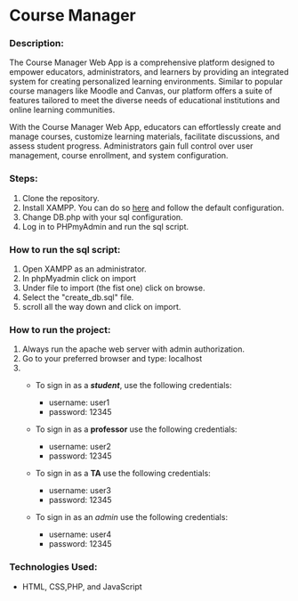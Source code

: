 # Course Manager



### Description:

The Course Manager Web App is a comprehensive platform designed to empower educators, administrators, and learners by providing an integrated system for creating personalized learning environments. Similar to popular course managers like Moodle and Canvas, our platform offers a suite of features tailored to meet the diverse needs of educational institutions and online learning communities.

With the Course Manager Web App, educators can effortlessly create and manage courses, customize learning materials, facilitate discussions, and assess student progress. Administrators gain full control over user management, course enrollment, and system configuration.



### Steps:

1. Clone the repository.
2. Install XAMPP. You can do so [here](https://www.apachefriends.org/download.html) and follow the default configuration.
3. Change DB.php with your sql configuration.
4. Log in to PHPmyAdmin and run the sql script.



### How to run the sql script:

1. Open XAMPP as an administrator. 
2. In phpMyadmin click on import
3. Under file to import (the fist one) click on browse.
4. Select the "create_db.sql" file.
5. scroll all the way down and click on import.



### How to run the project:

1. Always run the apache web server with admin authorization.
2. Go to your preferred browser and type: localhost
3. 
    - To sign in as a ***student***, use the following credentials:
        - username: user1
        - password: 12345

    - To sign in as a **professor** use the following credentials:
        - username: user2
        - password: 12345

    - To sign in as a **TA** use the following credentials:
        - username: user3
        - password: 12345
    
    - To sign in as an *admin* use the following credentials:
        - username: user4
        - password: 12345



### Technologies Used:

- HTML, CSS,PHP, and JavaScript


























































































































































































































































































































































































































































